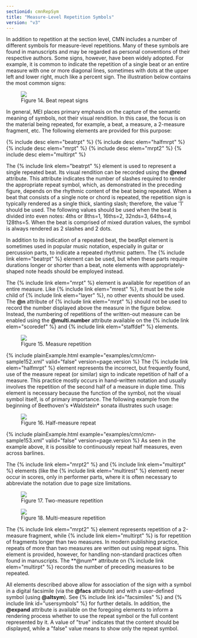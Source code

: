 ```yaml
---
sectionid: cmnRepSym
title: "Measure-Level Repetition Symbols"
version: "v3"
---
```


In addition to repetition at the section level, CMN includes a number of different
symbols for measure-level repetitions. Many of these symbols are found in manuscripts
and
may be regarded as personal conventions of their respective authors. Some signs, however,
have been widely adopted. For example, it is common to indicate the repetition of
a single
beat or an entire measure with one or more diagonal lines, sometimes with dots at
the
upper left and lower right, much like a percent sign. The illustration below contains
the
most common signs:

<figure class="figure"><img src="{{ site.baseurl }}/Images/ExampleImages/beatrpt-20100510.png" class="img-responsive"><figcaption class="figure-caption">Figure 14. Beat repeat signs</figcaption>
</figure>In general, MEI places primary emphasis on the capture of the semantic meaning of
symbols, not their visual rendition. In this case, the focus is on the material being
repeated, for example, a beat, a measure, a 2-measure fragment, etc. The following
elements are provided for this purpose:



{% include desc elem="beatrpt" %}
{% include desc elem="halfmrpt" %}
{% include desc elem="mrpt" %}
{% include desc elem="mrpt2" %}
{% include desc elem="multirpt" %}




The {% include link elem="beatrpt" %} element is used to represent a single repeated beat.
Its visual rendition can be recorded using the **@rend** attribute. This attribute
indicates the number of slashes required to render the appropriate repeat symbol,
which,
as demonstrated in the preceding figure, depends on the rhythmic content of the beat
being
repeated. When a beat that consists of a single note or chord is repeated, the repetition
sign is typically rendered as a single thick, slanting slash; therefore, the value
'1'
should be used. The following values should be used when the beat is divided into
even
notes: 4ths or 8ths=1, 16ths=2, 32nds=3, 64ths=4, 128ths=5. When the beat is comprised
of
mixed duration values, the symbol is always rendered as 2 slashes and 2 dots.

In addition to its indication of a repeated beat, the beatRpt element is sometimes
used
in popular music notation, especially in guitar or percussion parts, to indicate a
repeated rhythmic pattern. The {% include link elem="beatrpt" %} element can be used, but when
these parts require durations longer or shorter than a beat, note elements with
appropriately-shaped note heads should be employed instead.

The {% include link elem="mrpt" %} element is available for repetition of an entire measure.
Like {% include link elem="mrest" %}, it must be the sole child of {% include link elem="layer" %}, no other events should be used. The **@n** attribute of {% include link elem="mrpt" %} should not be used to record the number displayed above the
measure in the figure below. Instead, the numbering of repetitions of the written-out
measure can be enabled using the **@multi.number** attribute available on the {% include link elem="scoredef" %} and {% include link elem="staffdef" %} elements.


<figure class="figure"><img src="{{ site.baseurl }}/Images/ExampleImages/mrpt-20100510.png" class="img-responsive"><figcaption class="figure-caption">Figure 15. Measure repetition</figcaption>
</figure>{% include plainExample.html example="examples/cmn/cmn-sample152.xml" valid="false" version=page.version %}
The {% include link elem="halfmrpt" %} element represents the incorrect, but frequently
found, use of the measure repeat (or similar) sign to indicate repetition of half
of a
measure. This practice mostly occurs in hand-written notation and usually involves
the
repetition of the second half of a measure in duple time. This element is necessary
because the function of the symbol, not the visual symbol itself, is of primary
importance. The following example from the beginning of Beethoven's
*Waldstein* sonata illustrates such usage:


<figure class="figure"><img src="{{ site.baseurl }}/Images/modules/cmn/halfmRpt_beethoven.png" class="img-responsive"><figcaption class="figure-caption">Figure 16. Half-measure repeat</figcaption>
</figure>{% include plainExample.html example="examples/cmn/cmn-sample153.xml" valid="false" version=page.version %}
As seen in the example above, it is possible to continuously repeat half measures,
even
across barlines.

The {% include link elem="mrpt2" %} and {% include link elem="multirpt" %} elements (like the {% include link elem="multirest" %} element) never occur in scores, only in performer parts,
where it is often necessary to abbreviate the notation due to page size limitations.


<figure class="figure"><img src="{{ site.baseurl }}/Images/ExampleImages/mrpt2-20100510.png" class="img-responsive"><figcaption class="figure-caption">Figure 17. Two-measure repetition</figcaption>
</figure>
<figure class="figure"><img src="{{ site.baseurl }}/Images/ExampleImages/multirpt-20100510.png" class="img-responsive"><figcaption class="figure-caption">Figure 18. Multi-measure repetition</figcaption>
</figure>The {% include link elem="mrpt2" %} element represents repetition of a 2-measure fragment,
while {% include link elem="multirpt" %} is for repetition of fragments longer than two
measures. In modern publishing practice, repeats of more than two measures are written
out
using repeat signs. This element is provided, however, for handling non-standard practices
often found in manuscripts. The **@num** attribute on {% include link elem="multirpt" %}
records the number of preceding measures to be repeated.

All elements described above allow for association of the sign with a symbol in a
digital
facsimile (via the **@facs** attribute) and with a user-defined symbol (using
**@altsym**). See {% include link id="facsimiles" %} and {% include link id="usersymbols" %} for
further details. In addition, the **@expand** attribute is available on the
foregoing elements to inform a rendering process whether to use the repeat symbol
or the
full content represented by it. A value of "true" indicates that the content should
be
displayed, while a "false" value means to show only the repeat symbol.

